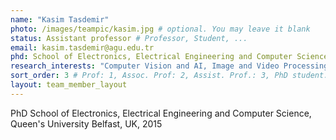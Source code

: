 ```yaml
---
name: "Kasim Tasdemir"
photo: /images/teampic/kasim.jpg # optional. You may leave it blank 
status: Assistant professor # Professor, Student, ... 
email: kasim.tasdemir@agu.edu.tr
phd: School of Electronics, Electrical Engineering and Computer Science, Queen's University Belfast, UK, 2015 # optional. You may leave it blank
research_interests: "Computer Vision and AI, Image and Video Processing, Image - Video Compression"
sort_order: 3 # Prof: 1, Assoc. Prof: 2, Assist. Prof.: 3, PhD student: 4, MSc student: 5, Undergrad student: 6
layout: team_member_layout
---
```

PhD School of Electronics, Electrical Engineering and Computer Science, Queen's University Belfast, UK, 2015
